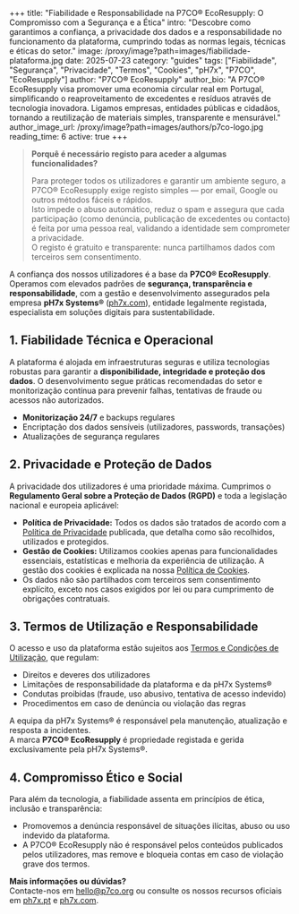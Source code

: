 +++
title: "Fiabilidade e Responsabilidade na P7CO® EcoResupply: O Compromisso com a Segurança e a Ética"
intro: "Descobre como garantimos a confiança, a privacidade dos dados e a responsabilidade no funcionamento da plataforma, cumprindo todas as normas legais, técnicas e éticas do setor."
image: /proxy/image?path=images/fiabilidade-plataforma.jpg
date: 2025-07-23
category: "guides"
tags: ["Fiabilidade", "Segurança", "Privacidade", "Termos", "Cookies", "pH7x", "P7CO", "EcoResupply"]
author: "P7CO® EcoResupply"
author_bio: "A P7CO® EcoResupply visa promover uma economia circular real em Portugal, simplificando o reaproveitamento de excedentes e resíduos através de tecnologia inovadora. Ligamos empresas, entidades públicas e cidadãos, tornando a reutilização de materiais simples, transparente e mensurável."
author_image_url: /proxy/image?path=images/authors/p7co-logo.jpg
reading_time: 6
active: true
+++


> **Porquê é necessário registo para aceder a algumas funcionalidades?**  
>  
> Para proteger todos os utilizadores e garantir um ambiente seguro, a P7CO® EcoResupply exige registo simples — por email, Google ou outros métodos fáceis e rápidos.  
> Isto impede o abuso automático, reduz o spam e assegura que cada participação (como denúncia, publicação de excedentes ou contacto) é feita por uma pessoa real, validando a identidade sem comprometer a privacidade.  
> O registo é gratuito e transparente: nunca partilhamos dados com terceiros sem consentimento.

A confiança dos nossos utilizadores é a base da **P7CO® EcoResupply**. Operamos com elevados padrões de **segurança, transparência e responsabilidade**, com a gestão e desenvolvimento assegurados pela empresa **pH7x Systems®** ([ph7x.com](https://ph7x.com)), entidade legalmente registada, especialista em soluções digitais para sustentabilidade.

## 1. Fiabilidade Técnica e Operacional

A plataforma é alojada em infraestruturas seguras e utiliza tecnologias robustas para garantir a **disponibilidade, integridade e proteção dos dados**. O desenvolvimento segue práticas recomendadas do setor e monitorização contínua para prevenir falhas, tentativas de fraude ou acessos não autorizados.

- **Monitorização 24/7** e backups regulares  
- Encriptação dos dados sensíveis (utilizadores, passwords, transações)  
- Atualizações de segurança regulares

## 2. Privacidade e Proteção de Dados

A privacidade dos utilizadores é uma prioridade máxima. Cumprimos o **Regulamento Geral sobre a Proteção de Dados (RGPD)** e toda a legislação nacional e europeia aplicável:

- **Política de Privacidade:** Todos os dados são tratados de acordo com a [Política de Privacidade](https://ph7x.pt/Home/Privacy) publicada, que detalha como são recolhidos, utilizados e protegidos.
- **Gestão de Cookies:** Utilizamos cookies apenas para funcionalidades essenciais, estatísticas e melhoria da experiência de utilização. A gestão dos cookies é explicada na nossa [Política de Cookies](https://ph7x.pt/Home/Cookies).
- Os dados não são partilhados com terceiros sem consentimento explícito, exceto nos casos exigidos por lei ou para cumprimento de obrigações contratuais.

## 3. Termos de Utilização e Responsabilidade

O acesso e uso da plataforma estão sujeitos aos [Termos e Condições de Utilização](https://ph7x.pt/Home/Terms), que regulam:

- Direitos e deveres dos utilizadores
- Limitações de responsabilidade da plataforma e da pH7x Systems®
- Condutas proibidas (fraude, uso abusivo, tentativa de acesso indevido)
- Procedimentos em caso de denúncia ou violação das regras

A equipa da pH7x Systems® é responsável pela manutenção, atualização e resposta a incidentes.  
A marca **P7CO® EcoResupply** é propriedade registada e gerida exclusivamente pela pH7x Systems®.

## 4. Compromisso Ético e Social

Para além da tecnologia, a fiabilidade assenta em princípios de ética, inclusão e transparência:

- Promovemos a denúncia responsável de situações ilícitas, abuso ou uso indevido da plataforma.
- A P7CO® EcoResupply não é responsável pelos conteúdos publicados pelos utilizadores, mas remove e bloqueia contas em caso de violação grave dos termos.

**Mais informações ou dúvidas?**  
Contacte-nos em [hello@p7co.org](mailto:hello@p7co.org) ou consulte os nossos recursos oficiais em [ph7x.pt](https://ph7x.pt) e [ph7x.com](https://ph7x.com).
